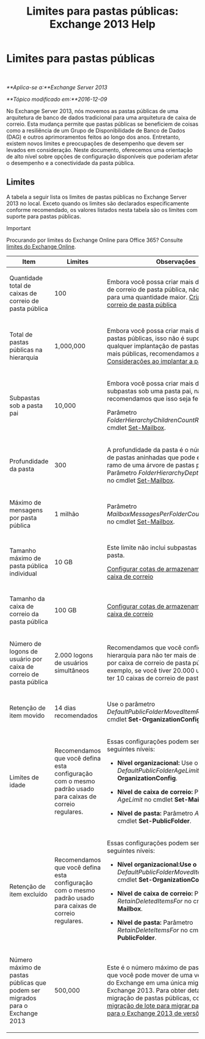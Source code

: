﻿---
title: 'Limites para pastas públicas: Exchange 2013 Help'
TOCTitle: Limites para pastas públicas
ms:assetid: 709b075e-9584-484b-bcaa-e781c26497b4
ms:mtpsurl: https://technet.microsoft.com/pt-br/library/Dn594582(v=EXCHG.150)
ms:contentKeyID: 61170939
ms.date: 05/22/2018
mtps_version: v=EXCHG.150
ms.translationtype: MT
---

# Limites para pastas públicas

 

_**Aplica-se a:**Exchange Server 2013_

_**Tópico modificado em:**2016-12-09_

No Exchange Server 2013, nós movemos as pastas públicas de uma arquitetura de banco de dados tradicional para uma arquitetura de caixa de correio. Esta mudança permite que pastas públicas se beneficiem de coisas como a resiliência de um Grupo de Disponibilidade de Banco de Dados (DAG) e outros aprimoramentos feitos ao longo dos anos. Entretanto, existem novos limites e preocupações de desempenho que devem ser levados em consideração. Neste documento, oferecemos uma orientação de alto nível sobre opções de configuração disponíveis que poderiam afetar o desempenho e a conectividade da pasta pública.

## Limites

A tabela a seguir lista os limites de pastas públicas no Exchange Server 2013 no local. Exceto quando os limites são declarados especificamente conforme recomendado, os valores listados nesta tabela são os limites com suporte para pastas públicas.


> [!IMPORTANT]
> Procurando por limites do Exchange Online para Office 365? Consulte <A href="https://go.microsoft.com/fwlink/?linkid=391188">limites do Exchange Online</A>.




<table>
<colgroup>
<col style="width: 33%" />
<col style="width: 33%" />
<col style="width: 33%" />
</colgroup>
<thead>
<tr class="header">
<th>Item</th>
<th>Limites</th>
<th>Observações</th>
</tr>
</thead>
<tbody>
<tr class="odd">
<td><p>Quantidade total de caixas de correio de pasta pública</p></td>
<td><p>100</p></td>
<td><p>Embora você possa criar mais de 100 caixas de correio de pasta pública, não há suporte para uma quantidade maior. <a href="create-a-public-folder-mailbox-exchange-2013-help.md">Criar uma caixa de correio de pasta pública</a></p></td>
</tr>
<tr class="even">
<td><p>Total de pastas públicas na hierarquia</p></td>
<td><p>1,000,000</p></td>
<td><p>Embora você possa criar mais de 1.000.000 pastas públicas, isso não é suportado. Para qualquer implantação de pastas de 100.000 ou mais públicas, recomendamos a leitura <a href="considerations-when-deploying-public-folders-exchange-2013-help.md">Considerações ao implantar a pastas públicas</a>.</p></td>
</tr>
<tr class="odd">
<td><p>Subpastas sob a pasta pai</p></td>
<td><p>10,000</p></td>
<td><p>Embora você possa criar mais de 1.000 subpastas sob uma pasta pai, não recomendamos que isso seja feito.</p>
<p>Parâmetro <em>FolderHierarchyChildrenCountReceiveQuota</em> no cmdlet <a href="https://technet.microsoft.com/pt-br/library/bb123981(v=exchg.150)">Set-Mailbox</a>.</p></td>
</tr>
<tr class="even">
<td><p>Profundidade da pasta</p></td>
<td><p>300</p></td>
<td><p>A profundidade da pasta é o número de níveis de pastas aninhadas que pode existir em um ramo de uma árvore de pastas públicas. Parâmetro <em>FolderHierarchyDepthRecieveQuota</em> no cmdlet <a href="https://technet.microsoft.com/pt-br/library/bb123981(v=exchg.150)">Set-Mailbox</a>.</p></td>
</tr>
<tr class="odd">
<td><p>Máximo de mensagens por pasta pública</p></td>
<td><p>1 milhão</p></td>
<td><p>Parâmetro <em>MailboxMessagesPerFolderCountRecieveQuota</em> no cmdlet <a href="https://technet.microsoft.com/pt-br/library/bb123981(v=exchg.150)">Set-Mailbox</a>.</p></td>
</tr>
<tr class="even">
<td><p>Tamanho máximo de pasta pública individual</p></td>
<td><p>10 GB</p></td>
<td><p>Este limite não inclui subpastas em uma única pasta.</p>
<p><a href="configure-storage-quotas-for-a-mailbox-exchange-2013-help.md">Configurar cotas de armazenamento para uma caixa de correio</a></p></td>
</tr>
<tr class="odd">
<td><p>Tamanho da caixa de correio da pasta pública</p></td>
<td><p>100 GB</p></td>
<td><p><a href="configure-storage-quotas-for-a-mailbox-exchange-2013-help.md">Configurar cotas de armazenamento para uma caixa de correio</a></p></td>
</tr>
<tr class="even">
<td><p>Número de logons de usuário por caixa de correio de pasta pública</p></td>
<td><p>2.000 logons de usuários simultâneos</p></td>
<td><p>Recomendamos que você configure sua hierarquia para não ter mais de 2.000 usuários por caixa de correio de pasta pública. Por exemplo, se você tiver 20.000 usuários, deverá ter 10 caixas de correio de pasta pública.</p></td>
</tr>
<tr class="odd">
<td><p>Retenção de item movido</p></td>
<td><p>14 dias recomendados</p></td>
<td><p>Use o parâmetro <em>DefaultPublicFolderMovedItemRetention</em> no cmdlet <strong>Set-OrganizationConfig</strong>.</p></td>
</tr>
<tr class="even">
<td><p>Limites de idade</p></td>
<td><p>Recomendamos que você defina esta configuração com o mesmo padrão usado para caixas de correio regulares.</p></td>
<td><p>Essas configurações podem ser definidas nos seguintes níveis:</p>
<ul>
<li><p><strong>Nível organizacional:</strong> Use o parâmetro <em>DefaultPublicFolderAgeLimit</em> no cmdlet <strong>Set-OrganizationConfig</strong>.</p></li>
<li><p><strong>Nível de caixa de correio:</strong> Parâmetro <em>AgeLimit</em> no cmdlet <strong>Set-Mailbox</strong>.</p></li>
<li><p><strong>Nível de pasta:</strong> Parâmetro <em>AgeLimit</em> no cmdlet <strong>Set-PublicFolder</strong>.</p></li>
</ul>
<p></p></td>
</tr>
<tr class="odd">
<td><p>Retenção de item excluído</p></td>
<td><p>Recomendamos que você defina esta configuração com o mesmo padrão usado para caixas de correio regulares.</p></td>
<td><p>Essas configurações podem ser definidas nos seguintes níveis:</p>
<ul>
<li><p><strong>Nível organizacional:Use o parâmetro</strong> <em>DefaultPublicFolderMovedItemRetention</em> no cmdlet <strong>Set-OrganizationConfig</strong>.</p></li>
<li><p><strong>Nível de caixa de correio:</strong> Parâmetro <em>RetainDeletedItemsFor</em> no cmdlet <strong>Set-Mailbox</strong>.</p></li>
<li><p><strong>Nível de pasta:</strong> Parâmetro <em>RetainDeleteItemsFor</em> no cmdlet <strong>Set-PublicFolder</strong>.</p></li>
</ul></td>
</tr>
<tr class="even">
<td><p>Número máximo de pastas públicas que podem ser migrados para o Exchange 2013</p></td>
<td><p>500,000</p></td>
<td><p>Este é o número máximo de pastas públicas, que você pode mover de uma versão herdada do Exchange em uma única migração para o Exchange 2013. Para obter detalhes sobre a migração de pastas públicas, consulte <a href="use-batch-migration-to-migrate-public-folders-to-exchange-2013-from-previous-versions-exchange-2013-help.md">Usar a migração de lote para migrar pastas públicas para o Exchange 2013 de versões anteriores</a></p></td>
</tr>
</tbody>
</table>

